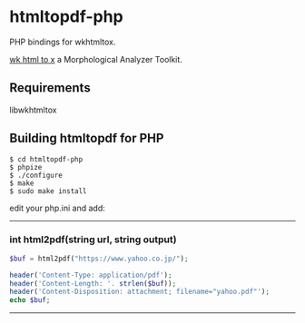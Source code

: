 # htmltopdf-php
 PHP bindings for wkhtmltox.

[wk html to x](https://wkhtmltopdf.org/) a Morphological Analyzer Toolkit.

## Requirements

libwkhtmltox


## Building htmltopdf for PHP

```
$ cd htmltopdf-php
$ phpize
$ ./configure
$ make
$ sudo make install
```


edit your php.ini and add:

-----

### <a name="__construct">int html2pdf(string url, string output)

```php
$buf = html2pdf("https://www.yahoo.co.jp/");

header('Content-Type: application/pdf');
header('Content-Length: '. strlen($buf));
header('Content-Disposition: attachment; filename="yahoo.pdf"');
echo $buf;
```

-----
